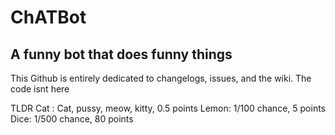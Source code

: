 # ChATBot
A funny bot that does funny things
------------------------------------
This Github is entirely dedicated to changelogs, issues, and the wiki. The code isnt here
 
 
 
 TLDR
 Cat : Cat, pussy, meow, kitty, 0.5 points
 Lemon: 1/100 chance, 5 points
 Dice: 1/500 chance, 80 points
